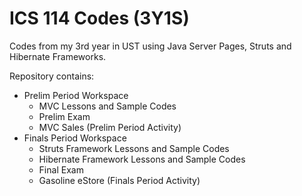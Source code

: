 # ICS 114 Codes (3Y1S)
Codes from my 3rd year in UST using Java Server Pages, Struts and Hibernate Frameworks.

Repository contains: 
  - Prelim Period Workspace
    - MVC Lessons and Sample Codes
    - Prelim Exam
    - MVC Sales (Prelim Period Activity)
  - Finals Period Workspace
    - Struts Framework Lessons and Sample Codes
    - Hibernate Framework Lessons and Sample Codes
    - Final Exam
    - Gasoline eStore (Finals Period Activity)    
